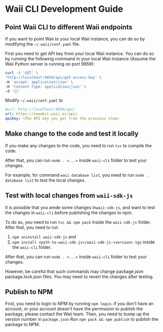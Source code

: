 # Waii CLI Development Guide

## Point Waii CLI to different Waii endpoints

If you want to point Waii to your local Waii instance, you can do so by modifying the `~/.waii/conf.yaml` file.

First you need to get API key from your local Waii instance. You can do so by running the following command in your local Waii instance (Assume the Waii Python server is running on port 9859):

```bash
curl -X 'GET' \
'http://localhost:9859/api/get-access-key' \
-H 'accept: application/json' \
-H 'Content-Type: application/json' \
-d '{}'
```

Modify `~/.waii/conf.yaml` to

```yaml
#url: http://localhost:9859/api/
url: https://tweakit.waii.ai/api/
apiKey: <The API key you get from the previous step>
```

## Make change to the code and test it locally

If you make any changes to the code, you need to run `tsc` to compile the code.

After that, you can run `node . <...>` inside `waii-cli` folder to test your changes.

For example, for command `waii database list`, you need to run `node . database list` to test the local changes.

## Test with local changes from `waii-sdk-js`

It is possible that you amde some changes in`waii-sdk-js`, and want to test the changes in `waii-cli` before publishing the changes to npm.

To do so, you need to run `tsc && npm pack` inside the `waii-sdk-js` folder. After that, you need to run
1. `npm uninstall waii-sdk-js` and
2. `npm install <path-to-waii-sdk-js>/waii-sdk-js-<version>.tgz` inside the `waii-cli` folder.

After that, you can run `node . <...>` inside `waii-cli` folder to test your changes.

However, be careful that such commands may change package.json package.lock.json files. You may need to revert the changes after testing.

## Publish to NPM
First, you need to login to NPM by running `npm login`. if you don't have an account, or your account doesn't have the permission to publish the package, please contact the Waii team.
Then, you need to bump up the version number in `package.json`
Run `npm pack && npm publish` to publish the package to NPM.
